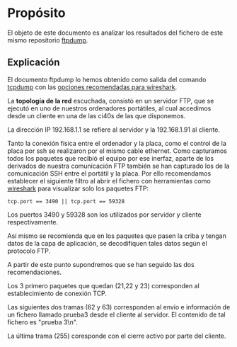
# Propósito 
El objeto de este documento es analizar los resultados del fichero de este mismo repositorio [ftpdump](https://github.com/softportal/RP1_networking_ci40/blob/master/test_l/ftpdump).

## Explicación
El documento ftpdump lo hemos obtenido como salida del comando [tcpdump](http://www.tcpdump.org/tcpdump_man.html) con las [opciones recomendadas para wireshark](https://www.wireshark.org/docs/wsug_html_chunked/AppToolstcpdump.html).

La **topología de la red** escuchada, consistó en un servidor FTP, que se ejecutó en uno de nuestros ordenadores portátiles, al cual accedimos desde un cliente en una de las ci40s de las que disponemos.

La dirección IP 192.168.1.1 se refiere al servidor y la 192.168.1.91 al cliente.   

Tanto la conexión física entre el ordenador y la placa, como el control de la placa por ssh se realizaron por el mismo cable ethernet. Como capturamos todos los paquetes que recibió el equipo por ese inerfaz, aparte de los derivados de nuestra comunicación FTP también se han capturado los de la comunicación SSH entre el portátil y la placa. Por ello recomendamos establecer el siguiente filtro al abrir el fichero con herramientas como [wireshark](https://www.wireshark.org/) para visualizar solo los paquetes FTP:  
    
    tcp.port == 3490 || tcp.port == 59328

Los puertos 3490 y 59328 son los utilizados por servidor y cliente respectivamente. 

Así mismo se recomienda que en los paquetes que pasen la criba y tengan datos de la capa de aplicación, se decodifiquen tales datos según el protocolo FTP.

A partir de este punto supondremos que se han seguido las dos recomendaciones.  

Los 3 primero paquetes que quedan (21,22 y 23) corresponden al establecimiento de conexión TCP. 

Las siguientes dos tramas (62 y 63) corresponden al envío e información de un fichero llamado prueba3 desde el cliente al servidor. El contenido de tal fichero es "prueba 3\n".

La última trama (255) coresponde con el cierre activo por parte del cliente.

